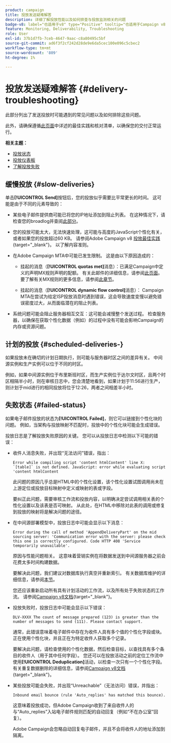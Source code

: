 ```yaml
---
product: campaign
title: 投放发送疑难解答
description: 详细了解投放性能以及如何排查与投放监测相关的问题
badge-v8: label="也适用于v8" type="Positive" tooltip="也适用于Campaign v8"
feature: Monitoring, Deliverability, Troubleshooting
role: User
exl-id: 37b1d7fb-7ceb-4647-9aac-c8a80495c5bf
source-git-commit: ad6f3f2cf242d28de9e6da5cec100e096c5cbec2
workflow-type: tm+mt
source-wordcount: '809'
ht-degree: 1%

---
```


# 投放发送疑难解答 {#delivery-troubleshooting}

此部分列出了发送投放时可能遇到的常见问题以及如何排除这些问题。

此外，请确保遵循[此页面](delivery-performances.md)中详述的最佳实践和核对清单，以确保您的交付正常运行。

**相关主题：**

* [投放状态](delivery-statuses.md)
* [投放仪表板](delivery-dashboard.md)
* [了解投放失败](understanding-delivery-failures.md)

## 缓慢投放 {#slow-deliveries}

单击&#x200B;**[!UICONTROL Send]**&#x200B;按钮后，您的投放似乎需要比平常更长的时间。 这可能是由于不同的元素导致的：

* 某些电子邮件提供商可能已将您的IP地址添加到阻止列表。 在这种情况下，请检查您的broadlog并查阅[此部分](about-deliverability.md)。

* 您的投放可能太大，无法快速处理，这可能与高度的JavaScript个性化有关，或者如果您的投放超过60 KB。 请参阅Adobe Campaign v8 [投放最佳实践](https://experienceleague.adobe.com/docs/campaign/campaign-v8/send/delivery-best-practices.html?lang=zh-Hans){target="_blank"}。  以了解内容准则。

* 在Adobe Campaign MTA中可能已发生限制。 这是由以下原因造成的：

   * 挂起的消息（**[!UICONTROL quotas met]**&#x200B;消息）：已满足Campaign中定义的声明MX规则声明的配额。 有关此邮件的详细信息，请参阅[此页面](deliverability-faq.md)。 要了解有关MX规则的更多信息，请参阅[此章节](../../installation/using/email-deliverability.md#about-mx-rules)。

   * 挂起的消息（**[!UICONTROL dynamic flow control]**&#x200B;消息）： Campaign MTA在尝试为给定ISP投放消息时遇到错误，这会导致速度变慢以避免错误密度过大，从而面临潜在的阻止列表。

* 系统问题可能会阻止服务器相互交互：这可能会减慢整个发送过程。 检查服务器，以确保在获取个性化数据（例如）的过程中没有可能会影响Campaign的内存或资源问题。

## 计划的投放 {#scheduled-deliveries-}

如果投放未在确切的计划日期执行，则可能与服务器时区之间的差异有关。 中间源实例和生产实例可以位于不同的时区。

例如，如果中间源实例位于布里斯班时区，而生产实例位于达尔文时区，且两个时区相隔半小时，则在审核日志中，您会清楚地看到，如果计划于11:56进行生产，则计划于mid进行的相同投放将位于12:26，两者之间相差半小时。

## 失败状态 {#failed-status}

如果电子邮件投放的状态为&#x200B;**[!UICONTROL Failed]**，则它可以链接到个性化块的问题。 例如，当架构与投放映射不匹配时，投放中的个性化块可能会生成错误。

投放日志是了解投放失败原因的关键。 您可以从投放日志中检测以下可能的错误：

* 收件人消息失败，并出现“无法访问”错误，指出：

  ```
  Error while compiling script 'content htmlContent' line X: `[table]` is not defined. JavaScript: error while evaluating script 'content htmlContent
  ```

  此问题的原因几乎总是HTML中的个性化设置，该个性化设置试图调用尚未在上游定位或投放目标映射中定义或映射的表或字段。

  要纠正此问题，需要审核工作流和投放内容，以明确决定尝试调用相关表的个性化设置以及该表是否可映射。 从此处，在HTML中移除对此表的调用或修复到投放的映射将是解决问题的途径。

* 在中间源部署模型中，投放日志中可能会显示以下消息：

  ```
  Error during the call of method 'AppendDeliveryPart' on the mid sourcing server: 'Communication error with the server: please check this one is correctly configured. Code HTTP 408 'Service temporarily unavailable'.
  ```

  原因与性能问题相关。 这意味着营销实例在将数据发送到中间源服务器之前会花费太多时间构建数据。

  要解决此问题，我们建议对数据库执行真空并重新索引。 有关数据库维护的详细信息，请参阅[本节](../../production/using/recommendations.md)。

  您还应该重新启动所有具有计划活动的工作流，以及所有处于失败状态的工作流。 请参阅[Campaign v8文档](https://experienceleague.adobe.com/docs/campaign/automation/workflows/wf-activities/flow-control-activities/scheduler.html?lang=zh-Hans){target="_blank"}。

* 投放失败时，投放日志中可能会显示以下错误：

  ```
  DLV-XXXX The count of message prepared (123) is greater than the number of messages to send (111). Please contact support.
  ```

  通常，此错误意味着电子邮件中存在为收件人具有多个值的个性化字段或块。 正在使用个性化块，并且正在为特定收件人获取多个记录。

  要解决此问题，请检查使用的个性化数据，然后检查目标，以查找具有多个条目的收件人（用于其中任何字段）。 您还可以在投放活动之前的定位工作流中使用&#x200B;**[!UICONTROL Deduplication]**&#x200B;活动，以检查一次只有一个个性化字段。 有关重复数据删除的详细信息，请参阅[Campaign v8文档](https://experienceleague.adobe.com/docs/campaign/automation/workflows/wf-activities/targeting-activities/deduplication.html?lang=zh-Hans){target="_blank"}。

* 某些投放可能会失败，并出现“Unreachable”（无法访问）错误，并指出：

  ```
  Inbound email bounce (rule 'Auto_replies' has matched this bounce).
  ```

  这意味着投放成功，但Adobe Campaign收到了来自收件人的与“Auto_replies”入站电子邮件规则匹配的自动回复（例如“不在办公室”回复）。

  Adobe Campaign会忽略自动回复电子邮件，并且不会将收件人的地址添加到隔离。
